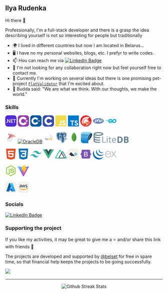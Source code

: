 ## Ilya Rudenka 

Hi there 👋

Professionally, I'm a full-stack developer and there is a grasp the idea describing yourself is not so interesting for people but traditionally

- 🌍 I lived in different countries but now I am located in Belarus...
- 🖥️ I have no my personal websites, blogs, etc. I prefуr to write codes.
- 📫 Нou can reach me via [![Linkedin Badge](https://img.shields.io/badge/-linkedin-blue?style=flat&logo=linkedin&logoColor=white)](https://www.linkedin.com/in/ilya-rudenka-398877203)
- 👯 I'm not looking for any collaboration right now but feel yourself free to contact me.
- 🚀 Currently I'm working on several ideas but there is one promising pet-project [`FlatValidator`](http://github.com/belset/FlatValidator) that I'm excited about.
- 🧠 Budda said: "We are what we think. With our thoughts, we make the world."


### Skills

<p align="left">
  <a href="https://learn.microsoft.com/en-us/dotnet/" target="_blank" rel="noreferrer"><img src="icons/skills/DotNet.svg" width="36" height="36" alt=".NET" /></a>
  <a href="https://learn.microsoft.com/en-us/dotnet/csharp/" target="_blank" rel="noreferrer"><img src="icons/skills/CS.svg" width="36" height="36" alt="C#" /></a>
  <a href="https://devdocs.io/cpp/" target="_blank" rel="noreferrer"><img src="icons/skills/CPP.svg" width="36" height="36" alt="C++" /></a>
  <a href="https://devdocs.io/c/" target="_blank" rel="noreferrer"><img src="icons/skills/C.svg" width="36" height="36" alt="C" /></a>
  <a href="https://developer.mozilla.org/en-US/docs/Web/JavaScript" target="_blank" rel="noreferrer"><img src="icons/skills/javascript-colored.svg" width="36" height="36" alt="Javascript" /></a>
  <a href="https://www.typescriptlang.org/" target="_blank" rel="noreferrer"><img src="icons/skills/typescript-colored.svg" width="36" height="36" alt="Typescript" /></a>
  <a href="https://www.typescriptlang.org/" target="_blank" rel="noreferrer"><img src="icons/skills/borland-delphi.svg" width="36" height="36" alt="Borland Delphi" /></a>
  <a href="https://devdocs.io/php/" target="_blank" rel="noreferrer"><img src="icons/skills/php-colored.svg" width="36" height="36" alt="PHP" /></a>
  <a href="https://go.dev/doc/" target="_blank" rel="noreferrer"><img src="icons/skills/go-colored.svg" width="36" height="36" alt="Go" /></a>
</p>
<p align="left">
  <a href="https://www.microsoft.com/" target="_blank" rel="noreferrer"><img src="icons/skills/microsoft-sql-server.svg" height="36" alt="MS SQL Server" /></a>
  <a href="https://www.oracle.com/" target="_blank" rel="noreferrer"><img src="icons/skills/oracle-1.svg" height="36" alt="OracleDB" /></a>
  <a href="https://www.mysql.com/" target="_blank" rel="noreferrer"><img src="icons/skills/mysql.svg" height="36" alt="MySQL" /></a>
  <a href="https://www.postgresql.org/" target="_blank" rel="noreferrer"><img src="icons/skills/postgresql-colored.svg" height="36" alt="PostgreSQL" /></a>
  <a href="https://www.mongodb.com/" target="_blank" rel="noreferrer"><img src="icons/skills/mongodb-colored.svg" height="36" alt="MongoDB" /></a>
  <a href="https://sqlite.org/" target="_blank" rel="noreferrer"><img src="icons/skills/SQLite.svg" height="36" alt="SQLite" /></a>
  <a href="https://www.litedb.org/" target="_blank" rel="noreferrer"><img src="icons/skills/litedb.svg" height="36" alt="LiteDB" /></a>
</p>
<p align="left">
  <a href="https://developer.mozilla.org/en-US/docs/Glossary/HTML5" target="_blank" rel="noreferrer"><img src="icons/skills/html5-colored.svg" height="36" alt="HTML5" /></a>
  <a href="https://www.w3.org/TR/CSS/#css" target="_blank" rel="noreferrer"><img src="icons/skills/css3-colored.svg" height="36" alt="CSS" /></a>
  <a href="https://tailwindcss.com/" target="_blank" rel="noreferrer"><img src="icons/skills/tailwindcss-colored.svg" height="36" alt="TailwindCSS" /></a>
  <a href="https://vuejs.org/" target="_blank" rel="noreferrer"><img src="icons/skills/vuejs-colored.svg" height="36" alt="VueJS" /></a>
  <a href="https://nuxt.com/" target="_blank" rel="noreferrer"><img src="icons/skills/nuxtjs-colored.svg" height="36" alt="NuxtJS" /></a>
  <a href="https://alpine.js/" target="_blank" rel="noreferrer"><img src="icons/skills/AlpineJS-Light.svg" height="36" alt="AlpineJS" /></a>
  <a href="https://getbootstrap.com/" target="_blank" rel="noreferrer"><img src="icons/skills/bootstrap-colored.svg" height="36" alt="Bootstrap" /></a>
  <a href="https://jquery.com/" target="_blank" rel="noreferrer"><img src="icons/skills/jquery-colored.svg" height="36" alt="jQuery" /></a>
  <a href="https://expressjs.com/" target="_blank" rel="noreferrer"><img src="icons/skills/express.svg" height="36" alt="Express" /></a>
</p>  

<p align="left">  
  <a href="https://nodejs.org/en/" target="_blank" rel="noreferrer"><img src="icons/skills/nodejs-colored.svg" width="36" height="36" alt="NodeJS" /></a>
  <a href="https://vitejs.dev/" target="_blank" rel="noreferrer"><img src="icons/skills/vite-colored.svg" height="36" alt="Vite" /></a>
</p>

<p align="left">  
  <img src="icons/skills/Azure-Light.svg"height="36" alt="Azure" />
  <img src="icons/skills/AWS-Light.svg"height="36" alt="AWS" />  
</p>

### Socials

<div>
  <a href="https://www.linkedin.com/in/ilya-rudenka-398877203" target="_blank" rel="noreferrer"><img src="https://img.shields.io/badge/LinkedIn-blue?style=for-the-badge&logo=linkedin&logoColor=white" alt="LinkedIn Badge"/></a>
</div>

### Supporting the project

If you like my activities, it may be great to give me a ⭐ and/or share this link with friends 🤗

The projects are developed and supported by [@belset](https://github.com/belset) for free in spare 
time, so that financial help keeps the projects to be going successfully.
<div>
  <a href="https://www.buymeacoffee.com/belset" target="_blank"><img src="https://cdn.buymeacoffee.com/buttons/v2/default-yellow.png" width="150" /></a>
</div>

---

<p align="center">
  <img src="http://github-readme-streak-stats.herokuapp.com/?user=belset&theme=dark&background=000000" width="500" height="auto" alt="Github Streak Stats"/>
</p>

